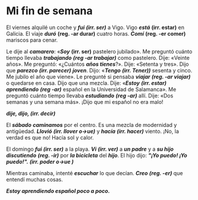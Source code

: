 # Mi fin de semana
El viernes alquilé un coche y ***fui*** ***(irr. ser)*** a Vigo. Vigo ***está*** **(irr. estar)** en Galicia. El viaje ***duró***   **(reg. -ar durar)** cuatro horas. ***Comí*** **(reg. -er comer)** mariscos para cenar.

Le dije al ***camarero***: «***Soy*** **(irr.  ser)** pastelero jubilado». Me preguntó cuánto tiempo llevaba ***trabajando*** ***(reg -ar trabajar)*** como pastelero. Dije: «Veinte años». Me preguntó: «¿Cuántos ***años tienes***?». Dije: «Setenta y tres». Dijo que ***parezco***  ***(irr. parecer)*** ***joven***. Dijo: «***Tengo*** ***(irr. Tener))*** sesenta y cinco. Me jubilo el año que viene». Le pregunté si pensaba ***viajar*** ***(reg. -ar viajar)***  o quedarse en casa. Dijo que una mezcla. Dije: «***Estoy*** ***(irr. estar)*** ***aprendiendo*** ***(reg -ar)*** español en la Universidad de Salamanca». Me preguntó cuánto tiempo llevaba ***estudiando*** ***(reg -ar)*** allí. Dije: «Dos semanas y una semana más». ¡Dijo que mi español no era malo!

***dije, dijo, (irr. decir)***

El ***sábado*** ***caminamos*** por el centro. Es una mezcla de modernidad y antigüedad. ***Llovió*** ***(irr. llover o->ue)***  y ***hacía*** ***(irr.  hacer)*** viento. ¡No, la verdad es que no!  Hacía sol y calor.

El domingo ***fui*** ***(irr. ser)*** a la playa. ***Vi*** ***(irr. ver)*** a ***un padre*** y a ***su hijo*** ***discutiendo*** ***(reg. -ir)***  por ***la bicicleta*** del ***hijo***. El hijo dijo: ***"¡Yo puedo! ¡Yo puedo!".*** ***(irr. poder o->ue )***

Mientras caminaba, intenté ***escuchar*** lo que decían. ***Creo*** ***(reg. -er)*** que entendí muchas cosas.

***Estoy aprendiendo español poco a poco.***